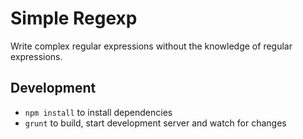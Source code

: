 # Simple Regexp

Write complex regular expressions without the knowledge of regular expressions.

## Development

- `npm install` to install dependencies
- `grunt` to build, start development server and watch for changes


